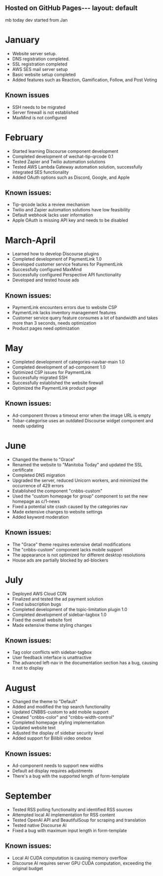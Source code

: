 Hosted on GitHub Pages---
layout: default
---


mb today dev started from Jan



# January

* Website server setup.
* DNS registration completed.
* SSL registration completed		
* AWS SES mail server setup
* Basic website setup completed
* Added features such as Reaction, Gamification, Follow, and Post Voting

## Known issues
* SSH needs to be migrated
* Server firewall is not established
* MaxMind is not configured

# February

* Started learning Discourse component development
* Completed development of wechat-tip-qrcode 0.1
* Tested Zapier and Twilio automation solutions
* Tested AWS Lambda Gateway automation solution, successfully integrated SES functionality
* Added OAuth options such as Discord, Google, and Apple

## Known issues:
* Tip-qrcode lacks a review mechanism
* Twilio and Zapier automation solutions have low feasibility
* Default webhook lacks user information
* Apple OAuth is missing API key and needs to be disabled

# March-April

* Learned how to develop Discourse plugins
* Completed development of PaymentLink 1.0
* Developed customer service features for PaymentLink
* Successfully configured MaxMind
* Successfully configured Perspective API functionality
* Developed and tested house ads

## Known issues:
* PaymentLink encounters errors due to website CSP
* PaymentLink lacks inventory management features
* Customer service query feature consumes a lot of bandwidth and takes more than 3 seconds, needs optimization
* Product pages need optimization


# May

* Completed development of categories-navbar-main 1.0
* Completed development of ad-component 1.0
* Optimized CSP issues for PaymentLink
* Successfully migrated SSH
* Successfully established the website firewall
* Optimized the PaymentLink product page

## Known issues:
* Ad-component throws a timeout error when the image URL is empty
* Tobar-categorise uses an outdated Discourse widget component and needs updating


# June

* Changed the theme to "Grace"
* Renamed the website to "Manitoba Today" and updated the SSL certificate
* Completed DNS migration
* Upgraded the server, reduced Unicorn workers, and minimized the occurrence of 429 errors
* Established the component "cnbbs-custom"
* Used the "custom homepage for group" component to set the new homepage as c/1-news
* Fixed a potential site crash caused by the categories nav
* Made extensive changes to website settings
* Added keyword moderation

## Known issues:
* The "Grace" theme requires extensive detail modifications
* The "cnbbs-custom" component lacks mobile support
* The appearance is not optimized for different desktop resolutions
* House ads are partially blocked by ad-blockers


# July

* Deployed AWS Cloud CDN
* Finalized and tested the ad payment solution
* Fixed subscription bugs
* Completed development of the topic-limitation plugin 1.0
* Completed development of sidebar-tagbox 1.0
* Fixed the overall website font
* Made extensive theme styling changes

## Known issues:
* Tag color conflicts with sidebar-tagbox
* User feedback interface is unattractive
* The advanced left-nav in the documentation section has a bug, causing it not to display


# August

* Changed the theme to "Default"
* Added and modified the top search functionality
* Updated CNBBS-custom to add mobile support
* Created "cnbbs-color" and "cnbbs-width-control"
* Completed homepage styling implementation
* Updated website text
* Adjusted the display of sidebar security level
* Added support for Bilibili video onebox

## Known issues:
* Ad-component needs to support new widths
* Default ad display requires adjustments
* There's a bug with the supported length of form-template

# September

* Tested RSS polling functionality and identified RSS sources
* Attempted local AI implementation for RSS content
* Tested OpenAI API and BeautifulSoup for scraping and translation
* Tested native Discourse AI
* Fixed a bug with maximum input length in form-template

## Known issues:
* Local AI CUDA computation is causing memory overflow
* Discourse AI requires server GPU CUDA computation, exceeding the original budget
